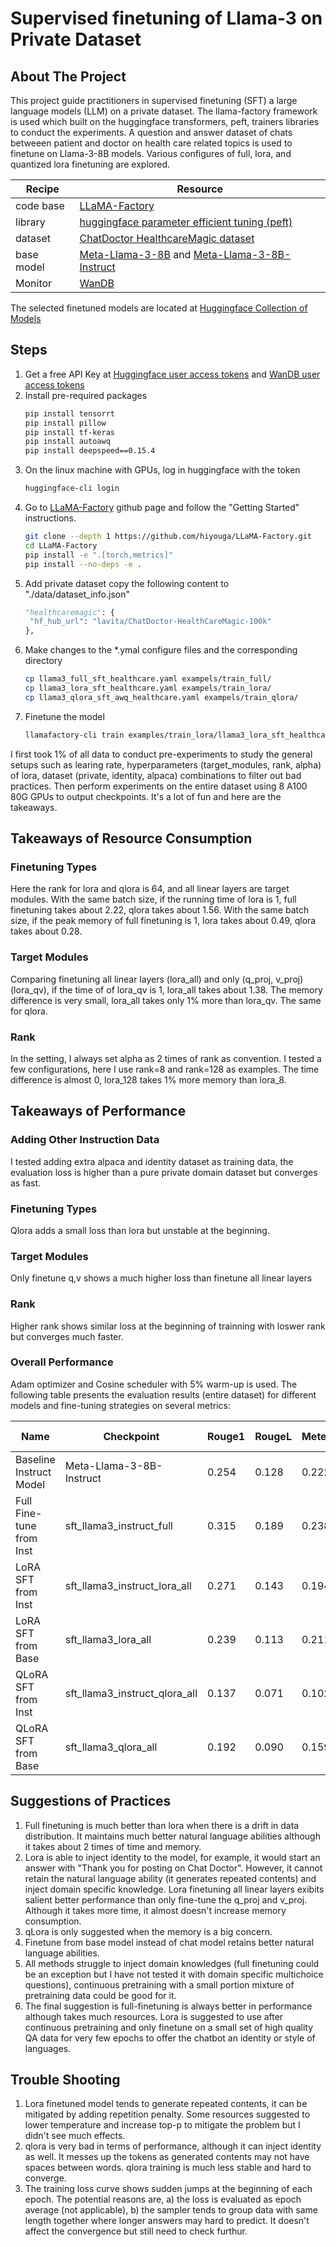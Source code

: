 # Supervised finetuning of Llama-3 on Private Dataset

<!-- ABOUT THE PROJECT -->
## About The Project

This project guide practitioners in supervised finetuning (SFT) a large language models (LLM) on a private dataset. The llama-factory framework is used which built on the huggingface transformers, peft, trainers libraries to conduct the experiments. A question and answer dataset of chats betweeen patient and doctor on health care related topics is used to finetune on Llama-3-8B models. Various configures of full, lora, and quantized lora finetuning are explored.

| Recipe | Resource |
| --- | --- |
| code base | [LLaMA-Factory](https://github.com/hiyouga/LLaMA-Factory) |
| library | [huggingface parameter efficient tuning (peft)](https://huggingface.co/docs/peft/en/package_reference/lora)|
| dataset | [ChatDoctor HealthcareMagic dataset](https://huggingface.co/datasets/lavita/ChatDoctor-HealthCareMagic-100k) |
| base model | [Meta-Llama-3-8B](https://huggingface.co/meta-llama/Meta-Llama-3-8B) and [Meta-Llama-3-8B-Instruct](https://huggingface.co/meta-llama/Meta-Llama-3-8B-Instruct) |
| Monitor | [WanDB](https://wandb.ai/site/) |

The selected finetuned models are located at [Huggingface Collection of Models](https://huggingface.co/collections/geshijoker/chatdoctor-67704eef2b1891292b89242d)

<!-- STEPS -->
## Steps

1. Get a free API Key at [Huggingface user access tokens](https://huggingface.co/docs/hub/en/security-tokens) and [WanDB user access tokens](https://wandb.ai/authorize)
2. Install pre-required packages
   ```sh
   pip install tensorrt
   pip install pillow
   pip install tf-keras
   pip install autoawq
   pip install deepspeed==0.15.4
   ```
3. On the linux machine with GPUs, log in huggingface with the token
   ```sh
   huggingface-cli login
   ```
4. Go to [LLaMA-Factory](https://github.com/hiyouga/LLaMA-Factory) github page and follow the "Getting Started" instructions.
   ```sh
   git clone --depth 1 https://github.com/hiyouga/LLaMA-Factory.git
   cd LLaMA-Factory
   pip install -e ".[torch,metrics]"
   pip install --no-deps -e .
   ```
5. Add private dataset copy the following content to "./data/dataset_info.json"
   ```python
   "healthcaremagic": {
    "hf_hub_url": "lavita/ChatDoctor-HealthCareMagic-100k"
   },
   ```
6. Make changes to the *.ymal configure files and the corresponding directory
   ```sh
   cp llama3_full_sft_healthcare.yaml exampels/train_full/
   cp llama3_lora_sft_healthcare.yaml exampels/train_lora/
   cp llama3_qlora_sft_awq_healthcare.yaml exampels/train_qlora/
   ```
7. Finetune the model
   ```sh
   llamafactory-cli train examples/train_lora/llama3_lora_sft_healthcare.yaml
   ```

I first took 1% of all data to conduct pre-experiments to study the general setups such as learing rate, hyperparameters (target_modules, rank, alpha) of lora, dataset (private, identity, alpaca) combinations to filter out bad practices. Then perform experiments on the entire dataset using 8 A100 80G GPUs to output checkpoints. It's a lot of fun and here are the takeaways.

<!-- Takeaways -->
## Takeaways of Resource Consumption

### Finetuning Types
Here the rank for lora and qlora is 64, and all linear layers are target modules.
With the same batch size, if the running time of lora is 1, full finetuning takes about 2.22, qlora takes about 1.56.
With the same batch size, if the peak memory of full finetuning is 1, lora takes about 0.49, qlora takes about 0.28.

### Target Modules
Comparing finetuning all linear layers (lora_all) and only (q_proj, v_proj) (lora_qv), if the time of of lora_qv is 1, lora_all takes about 1.38. The memory difference is very small, lora_all takes only 1% more than lora_qv. The same for qlora.

### Rank
In the setting, I always set alpha as 2 times of rank as convention. I tested a few configurations, here I use rank=8 and rank=128 as examples. The time difference is almost 0, lora_128 takes 1% more memory than lora_8.

## Takeaways of Performance
### Adding Other Instruction Data
I tested adding extra alpaca and identity dataset as training data, the evaluation loss is higher than a pure private domain dataset but converges as fast.

### Finetuning Types
Qlora adds a small loss than lora but unstable at the beginning.

### Target Modules
Only finetune q,v shows a much higher loss than finetune all linear layers

### Rank
Higher rank shows similar loss at the beginning of trainning with loswer rank but converges much faster.

### Overall Performance
Adam optimizer and Cosine scheduler with 5% warm-up is used. The following table presents the evaluation results (entire dataset) for different models and fine-tuning strategies on several metrics:

| Name                       | Checkpoint                   | Rouge1 | RougeL | Meteor | Bert Score |
|----------------------------|------------------------------|--------|--------|--------|------------|
| Baseline Instruct Model    | Meta-Llama-3-8B-Instruct     | 0.254  | 0.128  | 0.222  | 0.747      |
| Full Fine-tune from Inst   | sft_llama3_instruct_full     | 0.315  | 0.189  | 0.238  | 0.782      |
| LoRA SFT from Inst         | sft_llama3_instruct_lora_all | 0.271  | 0.143  | 0.194  | 0.774      |
| LoRA SFT from Base         | sft_llama3_lora_all          | 0.239  | 0.113  | 0.211  | 0.735      |
| QLoRA SFT from Inst        | sft_llama3_instruct_qlora_all| 0.137  | 0.071  | 0.102  | 0.679      |
| QLoRA SFT from Base        | sft_llama3_qlora_all         | 0.192  | 0.090  | 0.159  | 0.718      |


## Suggestions of Practices
1. Full finetuning is much better than lora when there is a drift in data distribution. It maintains much better natural language abilities although it takes about 2 times of time and memory.
2. Lora is able to inject identity to the model, for example, it would start an answer with "Thank you for posting on Chat Doctor". However, it cannot retain the natural language ability (it generates repeated contents) and inject domain specific knowledge. Lora finetuning all linear layers exibits salient better performance than only fine-tune the q_proj and v_proj. Although it takes more time, it almost doesn't increase memory consumption.
3. qLora is only suggested when the memory is a big concern.
4. Finetune from base model instead of chat model retains better natural language abilities.
5. All methods struggle to inject domain knowledges (full finetuning could be an exception but I have not tested it with domain specific multichoice questions), continuous pretraining with a small portion mixture of pretraining data could be good for it.
6. The final suggestion is full-finetuning is always better in performance although takes much resources. Lora is suggested to use after continuous pretraining and only finetune on a small set of high quality QA data for very few epochs to offer the chatbot an identity or style of languages.

## Trouble Shooting
1. Lora finetuned model tends to generate repeated contents, it can be mitigated by adding repetition penalty. Some resources suggested to lower temperature and increase top-p to mitigate the problem but I didn't see much effects.
2. qlora is very bad in terms of performance, although it can inject identity as well. It messes up the tokens as generated contents may not have spaces between words. qlora training is much less stable and hard to converge.
3. The training loss curve shows sudden jumps at the beginning of each epoch. The potential reasons are, a) the loss is evaluated as epoch average (not applicable), b) the sampler tends to group data with same length together where longer answers may hard to predict. It doesn't affect the convergence but still need to check furthur.
